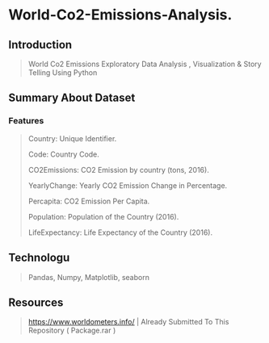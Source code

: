 # World-Co2-Emissions-Analysis.

## Introduction
>World Co2 Emissions Exploratory Data Analysis , Visualization &amp; Story Telling Using Python

## Summary About Dataset
### Features
> Country: Unique Identifier.
>
> Code: Country Code.
>
> CO2Emissions: CO2 Emission by country (tons, 2016).
>
> YearlyChange: Yearly CO2 Emission Change in Percentage.
>
> Percapita: CO2 Emission Per Capita.
>
> Population: Population of the Country (2016).
>
> LifeExpectancy: Life Expectancy of the Country (2016).

## Technologu
>Pandas, Numpy, Matplotlib, seaborn

## Resources
>  https://www.worldometers.info/ | Already Submitted To This Repository ( Package.rar )

